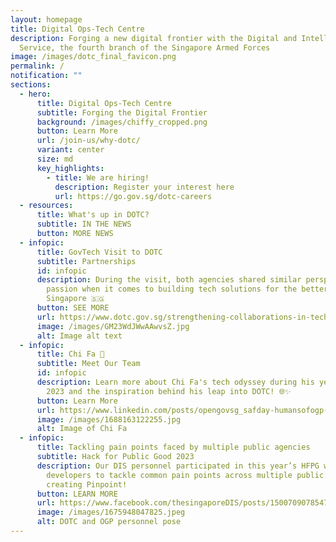 ```yaml
---
layout: homepage
title: Digital Ops-Tech Centre
description: Forging a new digital frontier with the Digital and Intelligence
  Service, the fourth branch of the Singapore Armed Forces
image: /images/dotc_final_favicon.png
permalink: /
notification: ""
sections:
  - hero:
      title: Digital Ops-Tech Centre
      subtitle: Forging the Digital Frontier
      background: /images/chiffy_cropped.png
      button: Learn More
      url: /join-us/why-dotc/
      variant: center
      size: md
      key_highlights:
        - title: We are hiring!
          description: Register your interest here
          url: https://go.gov.sg/dotc-careers
  - resources:
      title: What's up in DOTC?
      subtitle: IN THE NEWS
      button: MORE NEWS
  - infopic:
      title: GovTech Visit to DOTC
      subtitle: Partnerships
      id: infopic
      description: During the visit, both agencies shared similar perspectives and
        passion when it comes to building tech solutions for the betterment of
        Singapore 🇸🇬
      button: SEE MORE
      url: https://www.dotc.gov.sg/strengthening-collaborations-in-technology-a-recap-of-govtech-s-visit-to-dotc/
      image: /images/GM23WdJWwAAwvsZ.jpg
      alt: Image alt text
  - infopic:
      title: Chi Fa 👋
      subtitle: Meet Our Team
      id: infopic
      description: Learn more about Chi Fa's tech odyssey during his year at OGP in
        2023 and the inspiration behind his leap into DOTC! 🌐✨
      button: Learn More
      url: https://www.linkedin.com/posts/opengovsg_safday-humansofogp-techforpublicgood-activity-7080669358812758016-IsnB?utm_source=share&utm_medium=member_desktop
      image: /images/1688163122255.jpg
      alt: Image of Chi Fa
  - infopic:
      title: Tackling pain points faced by multiple public agencies
      subtitle: Hack for Public Good 2023
      description: Our DIS personnel participated in this year’s HFPG with OGP
        developers to tackle common pain points across multiple public agencies,
        creating Pinpoint!
      button: LEARN MORE
      url: https://www.facebook.com/thesingaporeDIS/posts/150070907854750?ref=embed_post
      image: /images/1675948047825.jpeg
      alt: DOTC and OGP personnel pose
---
```

